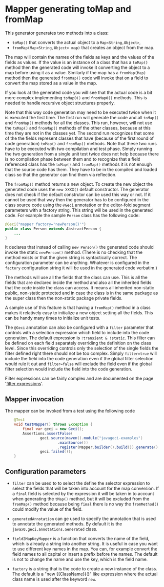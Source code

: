 # Mapper generating toMap and fromMap

This generator generates two methods into a class:

* `toMap()` that converts the actual object to a `Map<String,Object>`,
* `fromMap(Map<String,Object> map)` that creates an object from the map.

The map will contain the names of the fields as keys and the values of the fields as values.
If the value is an instance of a class that has a `toMap()` method then the generated code will invoke it converting the object to a map before using it as a value.
Similarly if the map has a `fromMap(Map)` method then the generated `fromMap()` code will invoke that on a field to convert the map stored as a value in the map.

If you look at the generated code you will see that the actual code is a bit more complex implementing  `toMap0()` and `fromMap0()` methods.
This is needed to handle recursive object structures properly.

Note that this way code generation may need to be executed twice when it is executed the first time.
The first run will generate the code and all `toMap()` and `fromMap()` methods for all the classes.
This run, however, will not use the `toMap()` and `fromMap()` methods of the other classes, because at this time they are not in the classes yet.
The second run recognizes that some of the the fields represent classes that have (because of the first round of code generation) `toMap()` and `fromMap()` methods.
Note that these two runs have to be executed with two compilation and test phase.
Simply running the two generation from a single unit test twice does not help because there is no compilation phase between them and to recognize that a field referenced class has the `toMap()` and `fromMap()` methods it is not enough that the source code has them.
They have to be in the compiled and loaded class so that the generator can find them via reflection.

The `fromMap()` method returns a new object.
To create the new object the generated code uses the `new XXXX()` default constructor.
The generator does not check if the default construtor can be used this way or not.
If it cannot be used that way then the generator has to be configured in the class source code using the `@Geci` annotation or the editor-fold segment parameters with a factory string.
This string will be used in the generated code.
For example the sample `Person` class has the following code:

```Java
@Geci("mapper factory='newPerson()'")
public class Person extends AbstractPerson {
    ...
}
```

It declares that instead of calling `new Person()` the generated code should invoke the static `newPerson()` method.
(There is no checking that the method exists or that the given string is syntactically correct.
The configuration parameter can be anything.
Whatever is configured in the `factory` configuration string it will be used in the generated code verbatim.)

The methods will use all the fields that the class can use.
This is all the fields that are declared inside the method and also all the inherited fields that the code inside the class can access.
It means all inherited non-static public, non-static protected and in case the class is in the same package as the super class then the non-static package private fields.

A sample use of this feature is that having a `fromMap()` method in a class makes it relatively easy to initialize a new object setting all the fields.
This can be handy many times to initialize unit tests.

The `@Geci` annotation can also be configured with a `filter` parameter that controls with a selection expression which field to include into the code generation.
The default expression is `!transient & !static`.
This filter can be defined on each field separately overriding the definition on the class level.
Since this overriding controls only the selection of the single fields the filter defined right there should not be too complex.
Simply `filter=true` will include the field into the code generation even if the global filter selection would rule it out and `filter=false` will exclude the field even if the global filter selection would include the field into the code generation.

Filter expressions can be fairly complex and are documented on the page '[filter expressions](FILTER_EXPRESSIONS.md)'.

## Mapper invocation

The mapper can be invoked from a test using the following code

<!-- snip TestMapper_testMapper -->
```java
    @Test
    void testMapper() throws Exception {
        final var geci = new Geci();
        Assertions.assertFalse(
                geci.source(maven().module("javageci-examples")
                        .mainSource())
                        .register(Mapper.builder().build()).generate(),
                geci.failed());
    }
```

## Configuration parameters

<!-- snip Mapper_configurationParameters snippet="epsilon"
                               append="snippets='Mapper_Config_.*'" -->

* `filter` can be used to to select the define the selector expression to select the fields that will be taken into account for the map conversion.
If a `final` field is selected by the expression it will be taken in to account when generating the `tMap()` method, but it will be excluded from the `fromMap()` method because being `final` there is no way the `fromMethod()` could modify the value of the field.

* `generatedAnnotation` can ge used to specify the annotation that is used to annotate the generated methods.
By default it is the `javax0.geci.annotations.Generated` class.

* `field2MapKeyMapper` is a function that converts the name of the field, which is already a string into another string.
It is useful in case you want to use different key names in the map.
You can, for example convert the field names to all capital or insert a prefix before the names.
The default is not to change the name and use the key, which is the field name.

* `factory` is a string that is the code to create a new instance of the class.
The default is a "new {{ClassName}}()" like expression where the actual class name is used after the keyword `new`.
<!-- end snip -->

